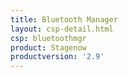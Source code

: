 ```yaml
---
title: Bluetooth Manager
layout: csp-detail.html
csp: bluetoothmgr
product: Stagenow
productversion: '2.9'
---
```







